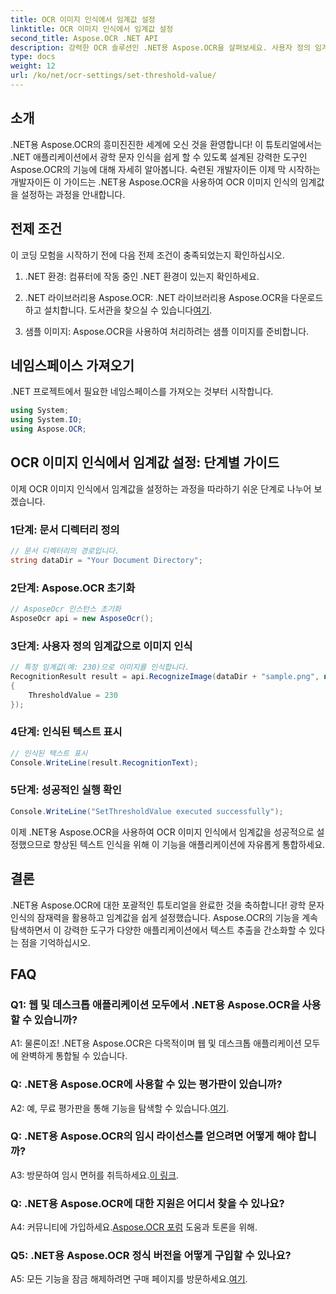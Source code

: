 ```yaml
---
title: OCR 이미지 인식에서 임계값 설정
linktitle: OCR 이미지 인식에서 임계값 설정
second_title: Aspose.OCR .NET API
description: 강력한 OCR 솔루션인 .NET용 Aspose.OCR을 살펴보세요. 사용자 정의 임계값을 손쉽게 설정하세요. 귀하의 애플리케이션에서 텍스트 인식을 향상시키십시오.
type: docs
weight: 12
url: /ko/net/ocr-settings/set-threshold-value/
---
```

## 소개

.NET용 Aspose.OCR의 흥미진진한 세계에 오신 것을 환영합니다! 이 튜토리얼에서는 .NET 애플리케이션에서 광학 문자 인식을 쉽게 할 수 있도록 설계된 강력한 도구인 Aspose.OCR의 기능에 대해 자세히 알아봅니다. 숙련된 개발자이든 이제 막 시작하는 개발자이든 이 가이드는 .NET용 Aspose.OCR을 사용하여 OCR 이미지 인식의 임계값을 설정하는 과정을 안내합니다.

## 전제 조건

이 코딩 모험을 시작하기 전에 다음 전제 조건이 충족되었는지 확인하십시오.

1. .NET 환경: 컴퓨터에 작동 중인 .NET 환경이 있는지 확인하세요.

2.  .NET 라이브러리용 Aspose.OCR: .NET 라이브러리용 Aspose.OCR을 다운로드하고 설치합니다. 도서관을 찾으실 수 있습니다[여기](https://releases.aspose.com/ocr/net/).

3. 샘플 이미지: Aspose.OCR을 사용하여 처리하려는 샘플 이미지를 준비합니다.

## 네임스페이스 가져오기

.NET 프로젝트에서 필요한 네임스페이스를 가져오는 것부터 시작합니다.

```csharp
using System;
using System.IO;
using Aspose.OCR;
```

## OCR 이미지 인식에서 임계값 설정: 단계별 가이드

이제 OCR 이미지 인식에서 임계값을 설정하는 과정을 따라하기 쉬운 단계로 나누어 보겠습니다.

### 1단계: 문서 디렉터리 정의

```csharp
// 문서 디렉터리의 경로입니다.
string dataDir = "Your Document Directory";
```

### 2단계: Aspose.OCR 초기화

```csharp
// AsposeOcr 인스턴스 초기화
AsposeOcr api = new AsposeOcr();
```

### 3단계: 사용자 정의 임계값으로 이미지 인식

```csharp
// 특정 임계값(예: 230)으로 이미지를 인식합니다.
RecognitionResult result = api.RecognizeImage(dataDir + "sample.png", new RecognitionSettings
{
    ThresholdValue = 230
});
```

### 4단계: 인식된 텍스트 표시

```csharp
// 인식된 텍스트 표시
Console.WriteLine(result.RecognitionText);
```

### 5단계: 성공적인 실행 확인

```csharp
Console.WriteLine("SetThresholdValue executed successfully");
```

이제 .NET용 Aspose.OCR을 사용하여 OCR 이미지 인식에서 임계값을 성공적으로 설정했으므로 향상된 텍스트 인식을 위해 이 기능을 애플리케이션에 자유롭게 통합하세요.

## 결론

.NET용 Aspose.OCR에 대한 포괄적인 튜토리얼을 완료한 것을 축하합니다! 광학 문자 인식의 잠재력을 활용하고 임계값을 쉽게 설정했습니다. Aspose.OCR의 기능을 계속 탐색하면서 이 강력한 도구가 다양한 애플리케이션에서 텍스트 추출을 간소화할 수 있다는 점을 기억하십시오.

## FAQ

### Q1: 웹 및 데스크톱 애플리케이션 모두에서 .NET용 Aspose.OCR을 사용할 수 있습니까?

A1: 물론이죠! .NET용 Aspose.OCR은 다목적이며 웹 및 데스크톱 애플리케이션 모두에 완벽하게 통합될 수 있습니다.

### Q: .NET용 Aspose.OCR에 사용할 수 있는 평가판이 있습니까?

 A2: 예, 무료 평가판을 통해 기능을 탐색할 수 있습니다.[여기](https://releases.aspose.com/).

### Q: .NET용 Aspose.OCR의 임시 라이선스를 얻으려면 어떻게 해야 합니까?

 A3: 방문하여 임시 면허를 취득하세요.[이 링크](https://purchase.aspose.com/temporary-license/).

### Q: .NET용 Aspose.OCR에 대한 지원은 어디서 찾을 수 있나요?

 A4: 커뮤니티에 가입하세요.[Aspose.OCR 포럼](https://forum.aspose.com/c/ocr/16) 도움과 토론을 위해.

### Q5: .NET용 Aspose.OCR 정식 버전을 어떻게 구입할 수 있나요?

 A5: 모든 기능을 잠금 해제하려면 구매 페이지를 방문하세요.[여기](https://purchase.aspose.com/buy).
